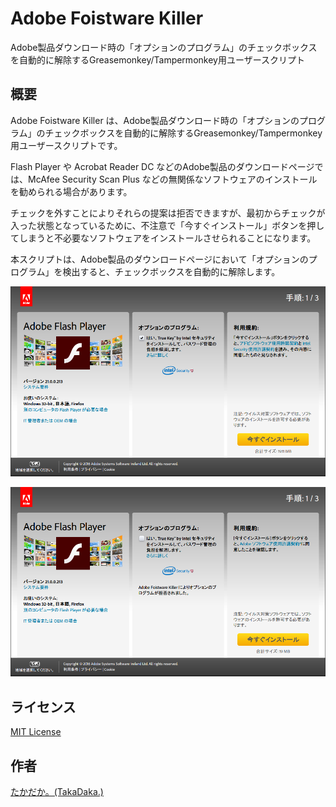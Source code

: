 Adobe Foistware Killer
======================

Adobe製品ダウンロード時の「オプションのプログラム」のチェックボックスを自動的に解除するGreasemonkey/Tampermonkey用ユーザースクリプト

## 概要

Adobe Foistware Killer は、Adobe製品ダウンロード時の「オプションのプログラム」のチェックボックスを自動的に解除するGreasemonkey/Tampermonkey用ユーザースクリプトです。

Flash Player や Acrobat Reader DC などのAdobe製品のダウンロードページでは、McAfee Security Scan Plus などの無関係なソフトウェアのインストールを勧められる場合があります。

チェックを外すことによりそれらの提案は拒否できますが、最初からチェックが入った状態となっているために、不注意で「今すぐインストール」ボタンを押してしまうと不必要なソフトウェアをインストールさせられることになります。

本スクリプトは、Adobe製品のダウンロードページにおいて「オプションのプログラム」を検出すると、チェックボックスを自動的に解除します。

![Adobe製品ダウンロード時に現れる「オプションのプログラム」](img/afk_1.ja.png)

![「オプションのプログラム」のチェックが自動的に外される](img/afk_2.ja.png)

## ライセンス
[MIT License](http://opensource.org/licenses/MIT)

## 作者
[たかだか。(TakaDaka.)](https://twitter.com/djtkdk_086969)